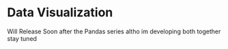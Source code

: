 # Data Visualization
 Will Release Soon after the Pandas series altho im developing both together stay tuned 
